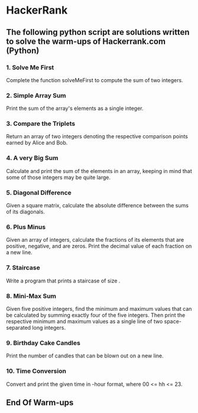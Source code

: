 # HackerRank
## The following python script are solutions written to solve the warm-ups of Hackerrank.com (Python)
### 1. Solve Me First
Complete the function solveMeFirst to compute the sum of two integers.
### 2. Simple Array Sum
Print the sum of the array's elements as a single integer.
### 3. Compare the Triplets
Return an array of two integers denoting the respective comparison points earned by Alice and Bob.
### 4. A very Big Sum
Calculate and print the sum of the elements in an array, keeping in mind that some of those integers may be quite large.
### 5. Diagonal Difference
Given a square matrix, calculate the absolute difference between the sums of its diagonals.
### 6. Plus Minus
Given an array of integers, calculate the fractions of its elements that are positive, negative, and are zeros. Print the decimal value of each fraction on a new line.
### 7. Staircase
Write a program that prints a staircase of size .
### 8. Mini-Max Sum
Given five positive integers, find the minimum and maximum values that can be calculated by summing exactly four of the five integers. Then print the respective minimum and maximum values as a single line of two space-separated long integers.
### 9. Birthday Cake Candles
Print the number of candles that can be blown out on a new line.
### 10. Time Conversion
Convert and print the given time in -hour format, where 00 <= hh <= 23.
## End Of Warm-ups
